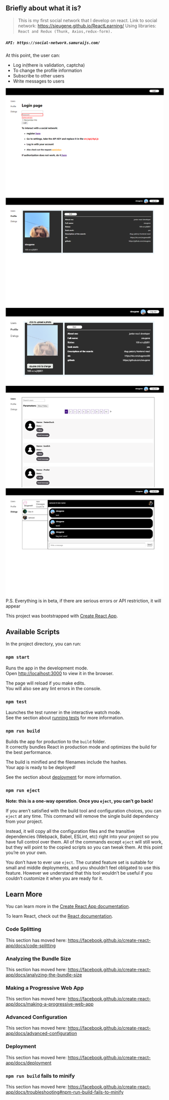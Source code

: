 ## Briefly about what it is?
> This is my first social network that I develop on react.
Link to social network: https://sieugene.github.io/ReactLearning/
Using libraries: `React and Redux (Thunk, Axios,redux-form).`

##### `API: https://social-network.samuraijs.com/`
At this point, the user can:
 - Log in(there is validation, captcha)
  - To change the profile information
  - Subscribe to other users
  - Write messages to users
  
![demo](https://github.com/sieugene/ReactLearning/blob/master/src/assets/images/GItPhotos/1.png?raw=true)
![demo](https://github.com/sieugene/ReactLearning/blob/master/src/assets/images/GItPhotos/2.png?raw=true)
![demo](https://github.com/sieugene/ReactLearning/blob/master/src/assets/images/GItPhotos/3.png?raw=true)
![demo](https://github.com/sieugene/ReactLearning/blob/master/src/assets/images/GItPhotos/4.png?raw=true)
![demo](https://github.com/sieugene/ReactLearning/blob/master/src/assets/images/GItPhotos/5.png?raw=true)
P.S.
Everything is in beta, if there are serious errors or API restriction, it will appear



This project was bootstrapped with [Create React App](https://github.com/facebook/create-react-app).

## Available Scripts

In the project directory, you can run:

### `npm start`

Runs the app in the development mode.<br />
Open [http://localhost:3000](http://localhost:3000) to view it in the browser.

The page will reload if you make edits.<br />
You will also see any lint errors in the console.

### `npm test`

Launches the test runner in the interactive watch mode.<br />
See the section about [running tests](https://facebook.github.io/create-react-app/docs/running-tests) for more information.

### `npm run build`

Builds the app for production to the `build` folder.<br />
It correctly bundles React in production mode and optimizes the build for the best performance.

The build is minified and the filenames include the hashes.<br />
Your app is ready to be deployed!

See the section about [deployment](https://facebook.github.io/create-react-app/docs/deployment) for more information.

### `npm run eject`

**Note: this is a one-way operation. Once you `eject`, you can’t go back!**

If you aren’t satisfied with the build tool and configuration choices, you can `eject` at any time. This command will remove the single build dependency from your project.

Instead, it will copy all the configuration files and the transitive dependencies (Webpack, Babel, ESLint, etc) right into your project so you have full control over them. All of the commands except `eject` will still work, but they will point to the copied scripts so you can tweak them. At this point you’re on your own.

You don’t have to ever use `eject`. The curated feature set is suitable for small and middle deployments, and you shouldn’t feel obligated to use this feature. However we understand that this tool wouldn’t be useful if you couldn’t customize it when you are ready for it.

## Learn More

You can learn more in the [Create React App documentation](https://facebook.github.io/create-react-app/docs/getting-started).

To learn React, check out the [React documentation](https://reactjs.org/).

### Code Splitting

This section has moved here: https://facebook.github.io/create-react-app/docs/code-splitting

### Analyzing the Bundle Size

This section has moved here: https://facebook.github.io/create-react-app/docs/analyzing-the-bundle-size

### Making a Progressive Web App

This section has moved here: https://facebook.github.io/create-react-app/docs/making-a-progressive-web-app

### Advanced Configuration

This section has moved here: https://facebook.github.io/create-react-app/docs/advanced-configuration

### Deployment

This section has moved here: https://facebook.github.io/create-react-app/docs/deployment

### `npm run build` fails to minify

This section has moved here: https://facebook.github.io/create-react-app/docs/troubleshooting#npm-run-build-fails-to-minify

